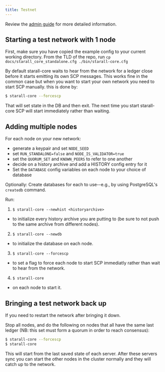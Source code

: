 ```yaml
---
title: Testnet
---
```


Review the [admin guide](./admin.md) for more detailed information.

## Starting a test network with 1 node

First, make sure you have copied the example config to your current working directory.
From the TLD of the repo, run
`cp docs/starall_core_standalone.cfg ./bin/starall-core.cfg`

By default starall-core waits to hear from the network for a ledger close before
it starts emitting its own SCP messages. This works fine in the common case but
when you want to start your own network you need to start SCP manually.
this is done by:

```sh
$ starall-core --forcescp
```

That will set state in the DB and then exit. The next time you start
starall-core SCP will start immediately rather than waiting.


## Adding multiple nodes

For each node on your new network:
* generate a keypair and set `NODE_SEED`
* set `RUN_STANDALONE=false` and `NODE_IS_VALIDATOR=true`
* set the `QUORUM_SET` and `KNOWN_PEERS` to refer to one another
* decide on a history archive and add a HISTORY config entry for it
* Set the `DATABASE` config variables on each node to your choice of database

Optionally: Create databases for each to use--e.g., by using PostgreSQL's `createdb` command.

Run:

1. `$ starall-core --newhist <historyarchive>`
  - to initialize every history archive you are putting to (be sure to not push to the same archive from different nodes).
2. `$ starall-core --newdb`
  - to initialize the database on each node. 
3. `$ starall-core --forcescp`
  - to set a flag to force each node to start SCP immediatly rather than wait to hear from the network. 
4. `$ starall-core` 
  - on each node to start it.

## Bringing a test network back up
If you need to restart the network after bringing it down.

Stop all nodes, and do the following on nodes that all have the same last ledger (NB: this set must form a quorum in order to reach consensus):

```sh
$ starall-core --forcescp
$ starall-core
```

This will start from the last saved state of each server. After these servers sync you can start the other nodes in the cluster normally and they will catch up to the network.

